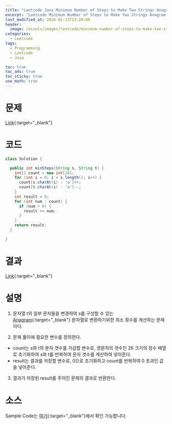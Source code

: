 ```yaml
---
title: "Leetcode Java Minimum Number of Steps to Make Two Strings Anagram"
excerpt: "Leetcode Minimum Number of Steps to Make Two Strings Anagram Java"
last_modified_at: 2024-01-13T13:20:00
header:
  image: /assets/images/leetcode/minimum-number-of-steps-to-make-two-strings-anagram.png
categories:
  - Leetcode
tags:
  - Programming
  - Leetcode
  - Java

toc: true
toc_ads: true
toc_sticky: true
use_math: true
---
```

# 문제
[Link](https://leetcode.com/problems/minimum-number-of-steps-to-make-two-strings-anagram){:target="_blank"}

# 코드
```java
class Solution {

  public int minSteps(String s, String t) {
    int[] count = new int[26];
    for (int i = 0; i < s.length(); i++) {
      count[s.charAt(i) - 'a']++;
      count[t.charAt(i) - 'a']--;
    }
    int result = 0;
    for (int num : count) {
      if (num > 0) {
        result += num;
      }
    }
    return result;
  }

}
```

# 결과
[Link](https://leetcode.com/problems/minimum-number-of-steps-to-make-two-strings-anagram/submissions/1144726357/){:target="_blank"}

# 설명
1. 문자열 t의 일부 문자들을 변경하여 s를 구성할 수 있는 [Anagram](https://en.wikipedia.org/wiki/Anagram){:target="_blank"} 문자열로 변환하기위한 최소 횟수를 계산하는 문제이다.

2. 문제 풀이에 필요한 변수를 정의한다.
- count는 s와 t의 문자 갯수를 가감할 변수로, 영문자의 갯수인 26 크기의 정수 배열로 초기화하여 s와 t를 반복하여 문자 갯수를 계산하여 넣어준다.
- result는 결과를 저장할 변수로, 0으로 초기화하고 count를 반복하여 0 초과인 값을 넣어준다.

3. 결과가 저장된 result를 주어진 문제의 결과로 반환한다.

# 소스
Sample Code는 [여기](https://github.com/GracefulSoul/leetcode/blob/master/src/main/java/gracefulsoul/problems/MinimumNumberOfStepsToMakeTwoStringsAnagram.java){:target="_blank"}에서 확인 가능합니다.
